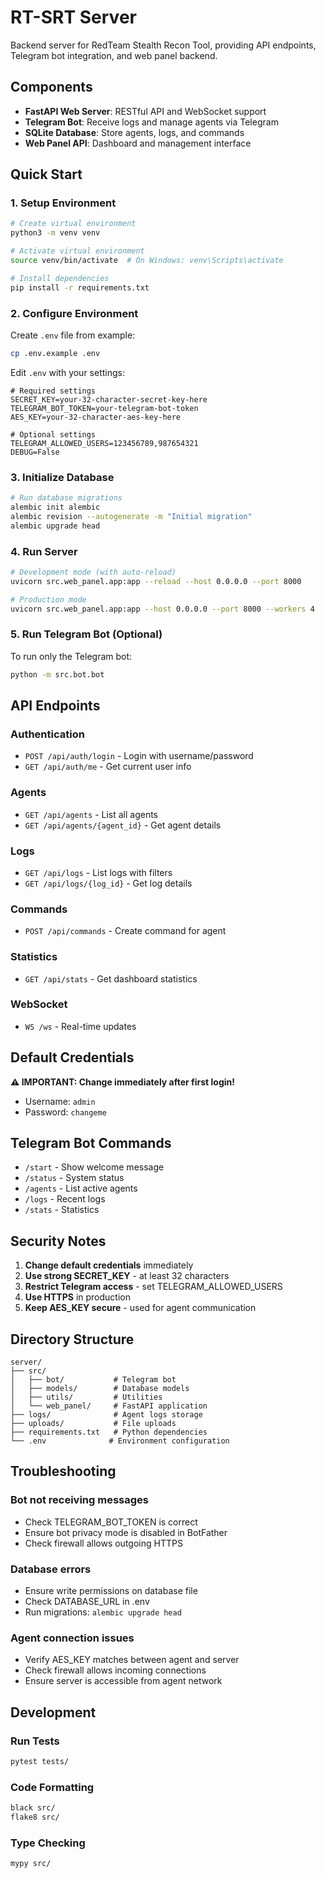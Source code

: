 # RT-SRT Server

Backend server for RedTeam Stealth Recon Tool, providing API endpoints, Telegram bot integration, and web panel backend.

## Components

- **FastAPI Web Server**: RESTful API and WebSocket support
- **Telegram Bot**: Receive logs and manage agents via Telegram
- **SQLite Database**: Store agents, logs, and commands
- **Web Panel API**: Dashboard and management interface

## Quick Start

### 1. Setup Environment

```bash
# Create virtual environment
python3 -m venv venv

# Activate virtual environment
source venv/bin/activate  # On Windows: venv\Scripts\activate

# Install dependencies
pip install -r requirements.txt
```

### 2. Configure Environment

Create `.env` file from example:
```bash
cp .env.example .env
```

Edit `.env` with your settings:
```env
# Required settings
SECRET_KEY=your-32-character-secret-key-here
TELEGRAM_BOT_TOKEN=your-telegram-bot-token
AES_KEY=your-32-character-aes-key-here

# Optional settings
TELEGRAM_ALLOWED_USERS=123456789,987654321
DEBUG=False
```

### 3. Initialize Database

```bash
# Run database migrations
alembic init alembic
alembic revision --autogenerate -m "Initial migration"
alembic upgrade head
```

### 4. Run Server

```bash
# Development mode (with auto-reload)
uvicorn src.web_panel.app:app --reload --host 0.0.0.0 --port 8000

# Production mode
uvicorn src.web_panel.app:app --host 0.0.0.0 --port 8000 --workers 4
```

### 5. Run Telegram Bot (Optional)

To run only the Telegram bot:
```bash
python -m src.bot.bot
```

## API Endpoints

### Authentication
- `POST /api/auth/login` - Login with username/password
- `GET /api/auth/me` - Get current user info

### Agents
- `GET /api/agents` - List all agents
- `GET /api/agents/{agent_id}` - Get agent details

### Logs
- `GET /api/logs` - List logs with filters
- `GET /api/logs/{log_id}` - Get log details

### Commands
- `POST /api/commands` - Create command for agent

### Statistics
- `GET /api/stats` - Get dashboard statistics

### WebSocket
- `WS /ws` - Real-time updates

## Default Credentials

**⚠️ IMPORTANT: Change immediately after first login!**

- Username: `admin`
- Password: `changeme`

## Telegram Bot Commands

- `/start` - Show welcome message
- `/status` - System status
- `/agents` - List active agents
- `/logs` - Recent logs
- `/stats` - Statistics

## Security Notes

1. **Change default credentials** immediately
2. **Use strong SECRET_KEY** - at least 32 characters
3. **Restrict Telegram access** - set TELEGRAM_ALLOWED_USERS
4. **Use HTTPS** in production
5. **Keep AES_KEY secure** - used for agent communication

## Directory Structure

```
server/
├── src/
│   ├── bot/           # Telegram bot
│   ├── models/        # Database models
│   ├── utils/         # Utilities
│   └── web_panel/     # FastAPI application
├── logs/              # Agent logs storage
├── uploads/           # File uploads
├── requirements.txt   # Python dependencies
└── .env              # Environment configuration
```

## Troubleshooting

### Bot not receiving messages
- Check TELEGRAM_BOT_TOKEN is correct
- Ensure bot privacy mode is disabled in BotFather
- Check firewall allows outgoing HTTPS

### Database errors
- Ensure write permissions on database file
- Check DATABASE_URL in .env
- Run migrations: `alembic upgrade head`

### Agent connection issues
- Verify AES_KEY matches between agent and server
- Check firewall allows incoming connections
- Ensure server is accessible from agent network

## Development

### Run Tests
```bash
pytest tests/
```

### Code Formatting
```bash
black src/
flake8 src/
```

### Type Checking
```bash
mypy src/
```